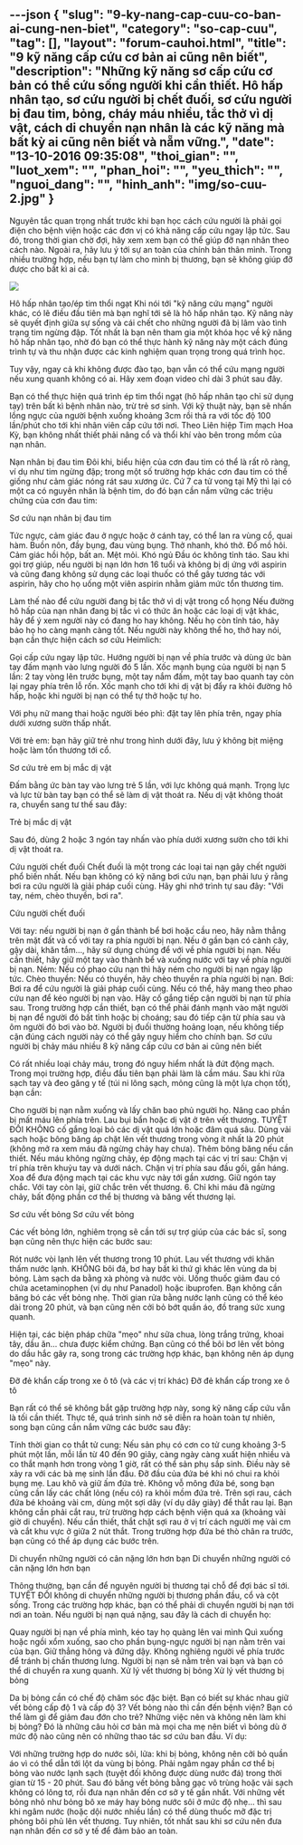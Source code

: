 ---json
{
    "slug": "9-ky-nang-cap-cuu-co-ban-ai-cung-nen-biet",
    "category": "so-cap-cuu",
    "tag": [],
    "layout": "forum-cauhoi.html",
    "title": "9 kỹ năng cấp cứu cơ bản ai cũng nên biết",
    "description": "Những kỹ năng sơ cấp cứu cơ bản có thể cứu sống người khi cần thiết. Hô hấp nhân tạo, sơ cứu người bị chết đuối, sơ cứu người bị đau tim, bỏng, cháy máu nhiều, tắc thở vì dị vật, cách di chuyển nạn nhân là các kỹ năng mà bất kỳ ai cũng nên biết và nẵm vững.",
    "date": "13-10-2016 09:35:08",
    "thoi_gian": "",
    "luot_xem": "",
    "phan_hoi": "",
    "yeu_thich": "",
    "nguoi_dang": "",
    "hinh_anh": "img/so-cuu-2.jpg"
}
---
Nguyên tắc quan trọng nhất trước khi bạn học cách cứu người là phải gọi điện cho bệnh viện hoặc các đơn vị có khả năng cấp cứu ngay lập tức. Sau đó, trong thời gian chờ đợi, hãy xem xem bạn có thể giúp đỡ nạn nhân theo cách nào. Ngoài ra, hãy lưu ý tới sự an toàn của chính bản thân mình. Trong nhiều trường hợp, nếu bạn tự làm cho mình bị thương, bạn sẽ không giúp đỡ được cho bất kì ai cả.

![](http://medihub-forum.vinaas.com/img/ky-thuat-cuu-ho2.jpg)

Hô hấp nhân tạo/ép tim thổi ngạt
Khi nói tới "kỹ năng cứu mạng" người khác, có lẽ điều đầu tiên mà bạn nghĩ tới sẽ là hô hấp nhân tạo. Kỹ năng này sẽ quyết định giữa sự sống và cái chết cho những người đã bị lâm vào tình trạng tim ngừng đập. Tốt nhất là bạn nên tham gia một khóa học về kỹ năng hô hấp nhân tạo, nhờ đó bạn có thể thực hành kỹ năng này một cách đúng trình tự và thu nhận được các kinh nghiệm quan trọng trong quá trình học.

Tuy vậy, ngay cả khi không được đào tạo, bạn vẫn có thể cứu mạng người nếu xung quanh không có ai. Hãy xem đoạn video chỉ dài 3 phút sau đây.



Bạn có thể thực hiện quá trình ép tim thổi ngạt (hô hấp nhân tạo chỉ sử dụng tay) trên bất kì bệnh nhân nào, trừ trẻ sơ sinh. Với kỹ thuật này, bạn sẽ nhấn lồng ngực của người bệnh xuống khoảng 3cm rồi thả ra với tốc độ 100 lần/phút cho tới khi nhân viên cấp cứu tới nơi. Theo Liên hiệp Tim mạch Hoa Kỳ, bạn không nhất thiết phải nâng cổ và thổi khí vào bên trong mồm của nạn nhân.

Nạn nhân bị đau tim
Đôi khi, biểu hiện của cơn đau tim có thể là rất rõ ràng, ví dụ như tim ngừng đập; trong một số trường hợp khác cơn đau tim có thể giống như cảm giác nóng rát sau xương ức. Cứ 7 ca tử vong tại Mỹ thì lại có một ca có nguyên nhân là bệnh tim, do đó bạn cần nắm vững các triệu chứng của cơn đau tim:

Sơ cứu nạn nhân bị đau tim

Tức ngực, cảm giác đau ở ngực hoặc ở cánh tay, có thể lan ra vùng cổ, quai hàm.
Buồn nôn, đầy bụng, đau vùng bụng.
Thở nhanh, khó thở.
Đổ mồ hôi.
Cảm giác hồi hộp, bất an.
Mệt mỏi.
Khó ngủ
Đầu óc không tỉnh táo.
Sau khi gọi trợ giúp, nếu người bị nạn lớn hơn 16 tuổi và không bị dị ứng với aspirin và cũng đang không sử dụng các loại thuốc có thể gây tương tác với aspirin, hãy cho họ uống một viên aspirin nhằm giảm mức tổn thương tim.

Làm thế nào để cứu người đang bị tắc thở vì dị vật trong cổ họng
Nếu đường hô hấp của nạn nhân đang bị tắc vì có thức ăn hoặc các loại dị vật khác, hãy để ý xem người này có đang ho hay không. Nếu họ còn tỉnh táo, hãy bảo họ ho càng mạnh càng tốt. Nếu người này không thể ho, thở hay nói, bạn cần thực hiện cách sơ cứu Heimlich:

Gọi cấp cứu ngay lập tức.
Hướng người bị nạn về phía trước và dùng ức bàn tay đấm mạnh vào lưng người đó 5 lần.
Xốc mạnh bụng của người bị nạn 5 lần: 2 tay vòng lên trước bụng, một tay nắm đấm, một tay bao quanh tay còn lại ngay phía trên lỗ rốn.
Xốc mạnh cho tới khi dị vật bị đẩy ra khỏi đường hô hấp, hoặc khi người bị nạn có thể tự thở hoặc tự ho.


Với phụ nữ mang thai hoặc người béo phì: đặt tay lên phía trên, ngay phía dưới xương sườn thấp nhất.

Với trẻ em: bạn hãy giữ trẻ như trong hình dưới đây, lưu ý không bịt miệng hoặc làm tổn thương tới cổ.

Sơ cứu trẻ em bị mắc dị vật 

Đấm bằng ức bàn tay vào lưng trẻ 5 lần, với lực không quá mạnh. Trọng lực và lực từ bàn tay bạn có thể sẽ làm dị vật thoát ra. Nếu dị vật không thoát ra, chuyển sang tư thế sau đây:

Trẻ bị mắc dị vật 

Sau đó, dùng 2 hoặc 3 ngón tay nhấn vào phía dưới xương sườn cho tới khi dị vật thoát ra.

Cứu người chết đuối
Chết đuối là một trong các loại tai nạn gây chết người phổ biến nhất. Nếu bạn không có kỹ năng bơi cứu nạn, bạn phải lưu ý rằng bơi ra cứu người là giải pháp cuối cùng. Hãy ghi nhớ trình tự sau đây: "Với tay, ném, chèo thuyền, bơi ra".

Cứu người chết đuối

Với tay: nếu người bị nạn ở gần thành bể bơi hoặc cầu neo, hãy nằm thẳng trên mặt đất và cố với tay ra phía người bị nạn. Nếu ở gần bạn có cành cây, gậy dài, khăn tắm…, hãy sử dụng chúng để với về phía người bị nạn. Nếu cần thiết, hãy giữ một tay vào thành bể và xuống nước với tay về phía người bị nạn.
Ném: Nếu có phao cứu nạn thì hãy ném cho người bị nạn ngay lập tức.
Chèo thuyền: Nếu có thuyền, hãy chèo thuyền ra phía người bị nạn.
Bơi: Bơi ra để cứu người là giải pháp cuối cùng. Nếu có thể, hãy mang theo phao cứu nạn để kéo người bị nạn vào. Hãy cố gắng tiếp cận người bị nạn từ phía sau. Trong trường hợp cần thiết, bạn có thể phải đánh mạnh vào mặt người bị nạn để người đó bất tỉnh hoặc bị choáng; sau đó tiếp cận từ phía sau và ôm người đó bơi vào bờ. Người bị đuối thường hoảng loạn, nếu không tiếp cận đúng cách người này có thể gây nguy hiểm cho chính bạn.
Sơ cứu người bị chảy máu nhiều
8 kỹ năng cấp cứu cơ bản ai cũng nên biết

Có rất nhiều loại chảy máu, trong đó nguy hiểm nhất là đứt động mạch. Trong mọi trường hợp, điều đầu tiên bạn phải làm là cầm máu. Sau khi rửa sạch tay và đeo găng y tế (túi ni lông sạch, mỏng cũng là một lựa chọn tốt), bạn cần:

Cho người bị nạn nằm xuống và lấy chăn bao phủ người họ. Nâng cao phần bị mất máu lên phía trên.
Lau bụi bẩn hoặc dị vật ở trên vết thương. TUYỆT ĐỐI KHÔNG cố gắng loại bỏ các dị vật quá lớn hoặc đâm quá sâu.
Dùng vải sạch hoặc bông băng áp chặt lên vết thương trong vòng ít nhất là 20 phút (không mở ra xem máu đã ngừng chảy hay chưa).
Thêm bông băng nếu cần thiết.
Nếu máu không ngừng chảy, ép động mạch tại các vị trí sau:
Chặn vị trí phía trên khuỷu tay và dưới nách.
Chặn vị trí phía sau đầu gối, gần háng.
Xoa để đưa động mạch tại các khu vực này tới gần xương. Giữ ngón tay chắc. Với tay còn lại, giữ chắc trên vết thương.
6. Chỉ khi máu đã ngừng chảy, bất động phần cơ thể bị thương và băng vết thương lại.

Sơ cứu vết bỏng
Sơ cứu vết bỏng

Các vết bỏng lớn, nghiêm trọng sẽ cần tới sự trợ giúp của các bác sĩ, song bạn cũng nên thực hiện các bước sau:

Rót nước vòi lạnh lên vết thương trong 10 phút.
Lau vết thương với khăn thấm nước lạnh. KHÔNG bôi đá, bơ hay bất kì thứ gì khác lên vùng da bị bỏng.
Làm sạch da bằng xà phòng và nước vòi.
Uống thuốc giảm đau có chứa acetaminophen (ví dụ như Panadol) hoặc ibuprofen.
Bạn không cần băng bó các vết bỏng nhẹ. Thời gian rửa bằng nước lạnh cũng có thể kéo dài trong 20 phút, và bạn cũng nên cởi bỏ bớt quần áo, đồ trang sức xung quanh.

Hiện tại, các biện pháp chữa "mẹo" như sữa chua, lòng trắng trứng, khoai tây, dầu ăn… chưa được kiểm chứng. Bạn cũng có thể bôi bơ lên vết bỏng do dầu hắc gây ra, song trong các trường hợp khác, bạn không nên áp dụng "mẹo" này.

Đỡ đẻ khẩn cấp trong xe ô tô (và các vị trí khác)
Đỡ đẻ khẩn cấp trong xe ô tô

Bạn rất có thể sẽ không bắt gặp trường hợp này, song kỹ năng cấp cứu vẫn là tối cần thiết. Thực tế, quá trình sinh nở sẽ diễn ra hoàn toàn tự nhiên, song bạn cũng cần nắm vững các bước sau đây:

Tính thời gian co thắt tử cung: Nếu sản phụ có cơn co tử cung khoảng 3-5 phút một lần, mỗi lần từ 40 đến 90 giây, càng ngày càng xuất hiện nhiều và co thắt mạnh hơn trong vòng 1 giờ, rất có thể sản phụ sắp sinh. Điều này sẽ xảy ra với các bà mẹ sinh lần đầu.
Đỡ đầu của đứa bé khi nó chui ra khỏi bụng mẹ.
Lau khô và giữ ấm đứa trẻ. Không vỗ mông đứa bé, song bạn cũng cần lấy các chất lỏng (nếu có) ra khỏi mồm đứa trẻ.
Trên sợi rau, cách đứa bé khoảng vài cm, dùng một sợi dây (ví dụ dây giày) để thắt rau lại.
Bạn không cần phải cắt rau, trừ trường hợp cách bệnh viện quá xa (khoảng vài giờ di chuyển). Nếu cần thiết, thắt chặt sợi rau ở vị trí cách người mẹ vài cm và cắt khu vực ở giữa 2 nút thắt.
Trong trường hợp đứa bé thò chân ra trước, bạn cũng có thể áp dụng các bước trên.

Di chuyển những người có cân nặng lớn hơn bạn
Di chuyển những người có cân nặng lớn hơn bạn

Thông thường, bạn cần để nguyên người bị thương tại chỗ để đợi bác sĩ tới. TUYỆT ĐỐI không di chuyển những người bị thương phần đầu, cổ và cột sống. Trong các trường hợp khác, bạn có thể phải di chuyển người bị nạn tới nơi an toàn. Nếu người bị nạn quá nặng, sau đây là cách di chuyển họ:

Quay người bị nạn về phía mình, kéo tay họ quàng lên vai mình
Quì xuống hoặc ngồi xổm xuống, sao cho phần bụng-ngực người bị nạn nằm trên vai của bạn.
Giữ thẳng hông và đứng dậy. Không nghiêng người về phía trước để tránh bị chấn thương lưng.
Người bị nạn sẽ nằm trên vai bạn và bạn có thể di chuyển ra xung quanh.
Xử lý vết thương bị bỏng
Xử lý vết thương bị bỏng

Da bị bỏng cần có chế độ chăm sóc đặc biệt. Bạn có biết sự khác nhau giữ vết bỏng cấp độ 1 và cấp độ 3? Vết bỏng nào thì cần đến bệnh viện? Bạn có thể làm gì để giảm đau đớn cho trẻ? Những việc nên và không nên làm khi bị bỏng? Đó là những câu hỏi cơ bản mà mọi cha mẹ nên biết vì bỏng dù ở mức độ nào cũng nên có những thao tác sơ cứu ban đầu. Ví dụ:

Với những trường hợp do nước sôi, lửa: khi bị bỏng, không nên cởi bỏ quần áo vì có thể dẫn tới lột da vùng bị bỏng. Phải ngâm ngay phần cơ thể bị bỏng vào nước lạnh sạch (tuyệt đối không được dùng nước đá) trong thời gian từ 15 - 20 phút. Sau đó băng vết bỏng bằng gạc vô trùng hoặc vải sạch không có lông tơ, rồi đưa nạn nhân đến cơ sở y tế gần nhất.
Với những vết bỏng nhỏ như bỏng bô xe máy hay bỏng nước sôi ở mức độ nhẹ... thì sau khi ngâm nước (hoặc dội nước nhiều lần) có thể dùng thuốc mỡ đặc trị phỏng bôi phủ lên vết thương. Tuy nhiên, tốt nhất sau khi sơ cứu nên đưa nạn nhân đến cơ sở y tế để đảm bảo an toàn.